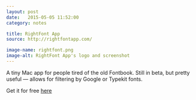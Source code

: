 ```yaml
---
layout: post
date:   2015-05-05 11:52:00
category: notes

title: RightFont App
source: http://rightfontapp.com/

image-name: rightfont.png
image-alt: RightFont App's logo and screenshot
---
```


A tiny Mac app for people tired of the old Fontbook. Still in beta, but pretty useful — allows for filtering by Google or Typekit fonts.

Get it for free [here](http://rightfontapp.com/?ref=danielfosco-linklist)